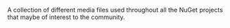 A collection of different media files used throughout all the NuGet projects that maybe of interest to the community.
